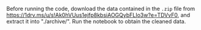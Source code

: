 Before running the code, download the data contained in the `.zip` file from https://1drv.ms/u/s!Ak0hVUus1ejfp8kbsiAOGQybFLIo3w?e=TDVvF0, and extract it into "./archive/". Run the notebook to obtain the cleaned data.